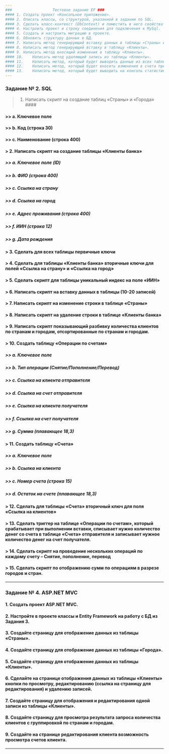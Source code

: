 ```yaml
---
###                  Тестовое задание EF ###
#### 1.	Создать проект «Консольное приложение».
#### 2.	Описать классы, со структурой, указанной в задании по SQL.
#### 3.	Сделать класс-контекст (DbContext) и поместить в него свойства с этими классами.
#### 4.	Настроить проект и строку соединения для подключения к MySql.
#### 5.	Создать и настроить миграцию в проекте.
#### 6.	Обновить структуру данных в БД.
#### 7.	Написать метод генерирующий вставку данных в таблицы «Страны» и «Города».
#### 8.	Написать метод генерирующий вставку в таблицу «Клиенты».
#### 9.	Написать метод вносящий изменения в таблицу «Клиенты».
#### 10.	Написать метод удаляющий запись из таблицы «Клиенты».
#### 11.	Написать метод, который будет выводить данные из всех таблиц на консоль.
#### 12.	Написать метод, который будет вносить изменения в счета при выполнении операций Пополнение/Списание/Перевод.
#### 13.	Написать метод, который будет выводить на консоль статистику по количеству денег на счетах по странам и городам.
---
```

###                     Задание № 2. SQL ###
> 1.	Написать скрипт на создание таблиц «Страны» и «Города» ####
#### >> a.	Ключевое поле
#### >> b.	Код (строка 30)
#### >> c.	Наименование (строка 400)
#### > 2.	Написать скрипт на создание таблицы «Клиенты банка»
##### >> a.	Ключевое поле (ID)
##### >> b.	ФИО (строка 400)
##### >> c.	Ссылка на страну
##### >> d.	Ссылка на город
##### >> e.	Адрес проживания (строка 400)
##### >> f.	ИИН (строка 12)
##### >> g.	Дата рождения
#### > 3.	Сделать для всех таблицы первичные ключи
#### > 4.	Сделать для таблицы «Клиенты банка» вторичные ключи для полей «Ссылка на страну» и «Ссылка на город»
#### > 5.	Сделать скрипт для таблицы уникальный индекс на поле «ИИН»
#### > 6.	Написать скрипт на вставку данных в таблицы (10-20 записей)
#### > 7.	Написать скрипт на изменение строки в таблице «Страны»
#### > 8.	Написать скрипт на удаление строки в таблице «Клиенты банка»
#### > 9.	Написать скрипт показывающий разбивку количества клиентов по странам и городам, отсортированные по странам и городам.
#### > 10.	Создать таблицу «Операции по счетам»
##### >> a.	Ключевое поле
##### >> b.	Тип операции (Снятие/Пополнение/Перевод)
##### >> c.	Ссылка на клиента отправителя
##### >> d.	Ссылка на счет отправителя
##### >> e.	Ссылка на клиента получателя
##### >> f.	Ссылка на счет получателя
##### >> g.	Сумма (плавающее 18,3)
#### > 11.	Создать таблицу «Счета»
##### >> a.	Ключевое поле
##### >> b.	Ссылка на клиента
##### >> c.	Номер счета (строка 15)
##### >> d.	Остаток на счете (плавающее 18,3)
#### > 12.	Сделать для таблицы «Счета» вторичный ключ для поля «Ссылка на клиентов»
#### > 13.	Сделать триггер на таблице «Операции по счетам», который срабатывает при выполнении вставки, списывает нужно количество денег со счета в таблице «Счета» отправителя и записывает нужное количество денег на счет получателя.
#### > 14.	Сделать скрипт на проведение нескольких операций по каждому счету – Снятие, пополнение, перевод
#### > 15.	Сделать скрипт по отображению сумм по операциям в разрезе городов и стран.
---
###                Задание № 4. ASP.NET MVC ### 
#### 1.	Создать проект ASP.NET MVC.
#### 2.	Настройте в проекте классы и Entity Framework на работу с БД из Задания 3.
#### 3.	Создайте страницу для отображение данных из таблицы «Страны».
#### 4.	Создайте страницу для отображение данных из таблицы «Города».
#### 5.	Создайте страницу для отображение данных из таблицы «Клиенты».
#### 6.	Сделайте на странице отображения данных из таблицы «Клиенты» кнопки по просмотру, редактированию (ссылка на страницу для редактирования) и удалению записей.
#### 7.	Создайте страницу для отображения и редактирования одной записи из таблицы «Клиенты».
#### 8.	Создайте страницу для просмотра результата запроса количества клиентов с группировкой по странам и городам.
#### 9.	Создайте на странице редактирования клиента возможность просмотра счетов клиента.
---
